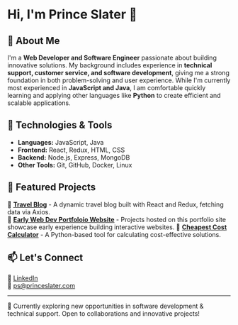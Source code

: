 # Hi, I'm Prince Slater 👋  

## 🚀 About Me  
I'm a **Web Developer and Software Engineer** passionate about building innovative solutions. My background includes experience in **technical support, customer service, and software development**, giving me a strong foundation in both problem-solving and user experience. While I'm currently most experienced in **JavaScript and Java**, I am comfortable quickly learning and applying other languages like **Python** to create efficient and scalable applications.

## 🔧 Technologies & Tools  
- **Languages:** JavaScript, Java 
- **Frontend:** React, Redux, HTML, CSS  
- **Backend:** Node.js, Express, MongoDB  
- **Other Tools:** Git, GitHub, Docker, Linux  

## 📌 Featured Projects  
🔹 **[Travel Blog](https://github.com/everythinginmoderation2/travelblog)** - A dynamic travel blog built with React and Redux, fetching data via Axios.  
🔹 **[Early Web Dev Portfoloio Website](https://github.com/everythinginmoderation2/portfolio)** - Projects hosted on this portfolio site showcase early experience building interactive websites. 
🔹 **[Cheapest Cost Calculator](https://github.com/everythinginmoderation2/Cheapest-Cost-Calculator)** - A Python-based tool for calculating cost-effective solutions.  

## 📫 Let's Connect  
🔗 [LinkedIn](https://www.linkedin.com/in/princeslater/)  
📧 ps@princeslater.com  

---

🌱 Currently exploring new opportunities in software development & technical support. Open to collaborations and innovative projects!
